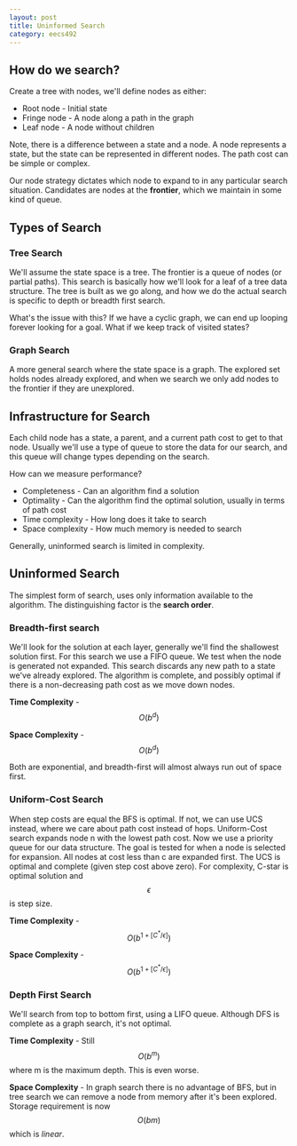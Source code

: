 ```yaml
---
layout: post
title: Uninformed Search 
category: eecs492
---
```


## How do we search?
Create a tree with nodes, we'll define nodes as either:

* Root node - Initial state
* Fringe node - A node along a path in the graph
* Leaf node - A node without children

Note, there is a difference between a state and a node. A node represents a state, but the state can be represented in different nodes. The path cost can be simple or complex.

Our node strategy dictates which node to expand to in any particular search situation. Candidates are nodes at the **frontier**, which we maintain in some kind of queue.

## Types of Search

### Tree Search
We'll assume the state space is a tree. The frontier is a queue of nodes (or partial paths). This search is basically how we'll look for a leaf of a tree data structure. The tree is built as we go along, and how we do the actual search is specific to depth or breadth first search.

What's the issue with this? If we have a cyclic graph, we can end up looping forever looking for a goal. What if we keep track of visited states?

### Graph Search
A more general search where the state space is a graph. The explored set holds nodes already explored, and when we search we only add nodes to the frontier if they are unexplored. 

## Infrastructure for Search
Each child node has a state, a parent, and a current path cost to get to that node. Usually we'll use a type of queue to store the data for our search, and this queue will change types depending on the search. 

How can we measure performance?

* Completeness - Can an algorithm find a solution
* Optimality - Can the algorithm find the optimal solution, usually in terms of path cost
* Time complexity - How long does it take to search
* Space complexity - How much memory is needed to search

Generally, uninformed search is limited in complexity.

## Uninformed Search
The simplest form of search, uses only information available to the algorithm. The distinguishing factor is the **search order**.

### Breadth-first search
We'll look for the solution at each layer, generally we'll find the shallowest solution first. For this search we use a FIFO queue. We test when the node is generated not expanded. This search discards any new path to a state we've already explored. The algorithm is complete, and possibly optimal if there is a non-decreasing path cost as we move down nodes.

**Time Complexity** - $$O(b^d)$$

**Space Complexity** - $$O(b^d)$$

Both are exponential, and breadth-first will almost always run out of space first.

### Uniform-Cost Search
When step costs are equal the BFS is optimal. If not, we can use UCS instead, where we care about path cost instead of hops. Uniform-Cost search expands node n with the lowest path cost. Now we use a priority queue for our data structure. The goal is tested for when a node is selected for expansion. All nodes at cost less than c are expanded first. The UCS is optimal and complete (given step cost above zero). For complexity, C-star is optimal solution and $$\epsilon$$ is step size.

**Time Complexity** - $$O(b^{1+[C^* / \epsilon]})$$

**Space Complexity** - $$O(b^{1+[C^* / \epsilon]})$$

### Depth First Search
We'll search from top to bottom first, using a LIFO queue. Although DFS is complete as a graph search, it's not optimal.

**Time Complexity** - Still $$O(b^m)$$ where m is the maximum depth. This is even worse.

**Space Complexity** - In graph search there is no advantage of BFS, but in tree search we can remove a node from memory after it's been explored. Storage requirement is now $$O(bm)$$ which is *linear*.
